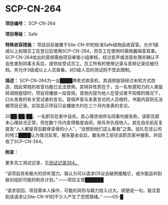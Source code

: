 # SCP-CN-264


**项目编号：**  SCP-CN-264

**项目等级：**  Safe

**特殊收容措施：**  项目目前被置于Site-CN-91的标准Safe级物品收容室。允许1级或以上权限员工在登记后使用SCP-CN-264，但员工在使用时需佩戴隔音耳罩。SCP-CN-264给出的音频需由项目审查小组审核，经过变声或消音处理并确认不会危害到同事关系后，提供给受试员工。员工所有的使用记录与音频记录应被归档，并允许3级或以上人员查看。对D级人员的测试则不受此限制。

**描述：**  SCP-CN-264为一台████牌老式收音机，其调频旋钮经过未知方式改造，因此常规的收音功能已无法使用。其特异性质在于，当一名有感知力的人类旋转调频旋钮时，项目将播放一段音频。音频内容为他人在受试者不知情的情况下，口头发表的有关受试者的言论。音频声音与发表言论的人员相符，书面内容则无法被项目记录。实验显示项目只会播放大约在三个月内发表的言论。

20██/██/██，一名职员在家中自杀。其心理咨询师与同事均报告称，该职员原本心理状况正常，但在数个月内变得极度自闭，排斥并仇视他人。其在自杀前反复提及“人人都是背后戳脊梁骨的小人”，“没想到他们这么看我”之类。驻扎在该公司的特工████认为情况反常，报告基金会后，数名特工前往该职员家中搜索，并回收了SCP-CN-264。

**附录：** 



更多员工测试记录，见[测试记录264。](//scp-wiki-cn.wikidot.com/experiment-log-cn-264)

“该项目具有极大的侦听潜力。我认为可以请求O5议会破例接触它，或许能监听到敌对组织可能的刺杀计划。” ——项目主管██████

“请求驳回，项目需本人操作，可能的风险与精力投入过大。顺便说一句，我注意到该请求让Site-CN-91的不少人产生了恐慌情绪。” ——O5-█


